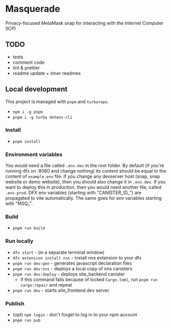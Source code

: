 # Masquerade
Privacy-focused MetaMask snap for interacting with the Internet Computer (ICP)

## TODO
* tests
* comment code
* lint & prettier
* readme update + inner readmes

## Local development
This project is managed with `pnpm` and `turborepo`.

* `npm i -g pnpm`
* `pnpm i -g turbo dotenv-cli`

### Install
* `pnpm install`

### Environment variables
You would need a file called `.env.dev` in the root folder.
By default (if you're running dfx on :8080 and change nothing) its content should be equal to the content of `example.env` file.
If you change any devserver host (snap, snap website or demo website), then you should also change it in `.env.dev`.
If you want to deploy this in production, then you would need another file, called `.env.prod`. 
DFX env variables (starting with "CANISTER_ID_") are propagated to vite automatically. The same goes for env variables starting with "MSQ_".

### Build
* `pnpm run build`

### Run locally
* `dfx start` - (in a separate terminal window)
* `dfx extension install nns` - install nns extension to your dfx
* `pnpm run dev:gen` - generates javascript declaration files
* `pnpm run dev:nns` - deploys a local copy of nns canisters
* `pnpm run dev:deploy` - deploys site_backend canister
    * if this command fails because of locked `Cargo.toml`, run `pnpm run cargo:repair` and repeat 
* `pnpm run dev` - starts site_frontend dev server

### Publish
* (opt) `npm login` - don't forget to log in to your npm account
* `pnpm run pub`